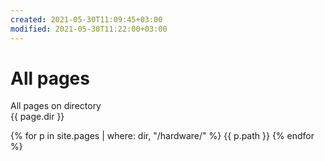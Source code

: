 ```yaml
---
created: 2021-05-30T11:09:45+03:00
modified: 2021-05-30T11:22:00+03:00
---
```


# All pages

All pages on directory  
{{ page.dir }}

{% for p in site.pages | where: dir, "/hardware/"  %}
{{ p.path }}
{% endfor %}
